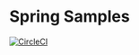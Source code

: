 # Spring Samples

[![CircleCI](https://circleci.com/gh/baitando/spring-samples.svg?style=svg&circle-token=3fb8ce074ae7fe7c2545ecfc708480975d6f26cf)](https://circleci.com/gh/baitando/spring-samples)
